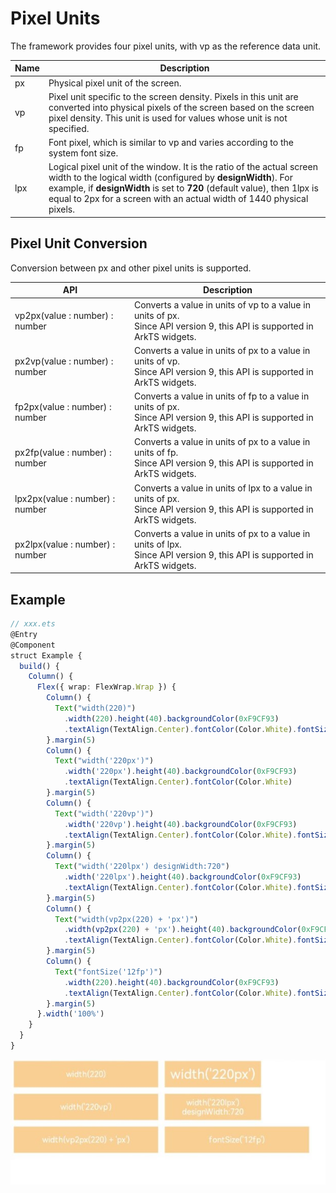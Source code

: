 # Pixel Units

The framework provides four pixel units, with vp as the reference data unit.


| Name  | Description                                      |
| ---- | ---------------------------------------- |
| px   | Physical pixel unit of the screen.                               |
| vp   | Pixel unit specific to the screen density. Pixels in this unit are converted into physical pixels of the screen based on the screen pixel density. This unit is used for values whose unit is not specified.|
| fp   | Font pixel, which is similar to vp and varies according to the system font size.         |
| lpx  | Logical pixel unit of the window. It is the ratio of the actual screen width to the logical width (configured by **designWidth**). For example, if **designWidth** is set to **720** (default value), then 1lpx is equal to 2px for a screen with an actual width of 1440 physical pixels.|


## Pixel Unit Conversion

Conversion between px and other pixel units is supported.

| API                                               | Description                                                        |
| --------------------------------------------------- | ------------------------------------------------------------ |
| vp2px(value : number) : number  | Converts a value in units of vp to a value in units of px.<br>Since API version 9, this API is supported in ArkTS widgets.|
| px2vp(value : number) : number  | Converts a value in units of px to a value in units of vp.<br>Since API version 9, this API is supported in ArkTS widgets.|
| fp2px(value : number) : number  | Converts a value in units of fp to a value in units of px.<br>Since API version 9, this API is supported in ArkTS widgets.|
| px2fp(value : number) : number  | Converts a value in units of px to a value in units of fp.<br>Since API version 9, this API is supported in ArkTS widgets.|
| lpx2px(value : number) : number | Converts a value in units of lpx to a value in units of px.<br>Since API version 9, this API is supported in ArkTS widgets.|
| px2lpx(value : number) : number | Converts a value in units of px to a value in units of lpx.<br>Since API version 9, this API is supported in ArkTS widgets.|


## Example

```ts
// xxx.ets
@Entry
@Component
struct Example {
  build() {
    Column() {
      Flex({ wrap: FlexWrap.Wrap }) {
        Column() {
          Text("width(220)")
            .width(220).height(40).backgroundColor(0xF9CF93)
            .textAlign(TextAlign.Center).fontColor(Color.White).fontSize('12vp')
        }.margin(5)
        Column() {
          Text("width('220px')")
            .width('220px').height(40).backgroundColor(0xF9CF93)
            .textAlign(TextAlign.Center).fontColor(Color.White)
        }.margin(5)
        Column() {
          Text("width('220vp')")
            .width('220vp').height(40).backgroundColor(0xF9CF93)
            .textAlign(TextAlign.Center).fontColor(Color.White).fontSize('12vp')
        }.margin(5)
        Column() {
          Text("width('220lpx') designWidth:720")
            .width('220lpx').height(40).backgroundColor(0xF9CF93)
            .textAlign(TextAlign.Center).fontColor(Color.White).fontSize('12vp')
        }.margin(5)
        Column() {
          Text("width(vp2px(220) + 'px')")
            .width(vp2px(220) + 'px').height(40).backgroundColor(0xF9CF93)
            .textAlign(TextAlign.Center).fontColor(Color.White).fontSize('12vp')
        }.margin(5)
        Column() {
          Text("fontSize('12fp')")
            .width(220).height(40).backgroundColor(0xF9CF93)
            .textAlign(TextAlign.Center).fontColor(Color.White).fontSize('12fp')
        }.margin(5)
      }.width('100%')
    }
  }
}
```

![en-us_image_0000001169582302](figures/en-us_image_0000001169582302.png)
